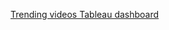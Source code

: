 [Trending videos Tableau dashboard](https://public.tableau.com/app/profile/kate6995/viz/TrendingVidsDashboard/Trendingvidsdashboard)
